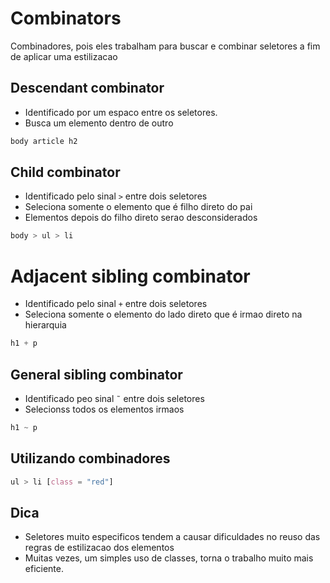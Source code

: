 # Combinators

Combinadores, pois eles trabalham para buscar e combinar seletores a fim de aplicar uma estilizacao

## Descendant combinator

* Identificado por um espaco entre os seletores.
* Busca um elemento dentro de outro

```css
body article h2
```

## Child combinator

* Identificado pelo sinal ` > ` entre dois seletores
* Seleciona somente o elemento que é filho direto do pai
* Elementos depois do filho direto serao desconsiderados

```css
body > ul > li 
```

# Adjacent sibling combinator

* Identificado pelo sinal ` + ` entre dois seletores
* Seleciona somente o elemento do lado direto que é irmao direto na hierarquia

```css
h1 + p
```

## General sibling combinator

* Identificado peo sinal ` ˜ ` entre dois seletores
* Selecionss todos os elementos irmaos

```css
h1 ~ p 
```

## Utilizando combinadores

```css
ul > li [class = "red"]
```

## Dica

* Seletores muito especificos tendem a causar dificuldades no reuso das regras de estilizacao dos elementos
* Muitas vezes, um simples uso de classes, torna o trabalho muito mais eficiente.